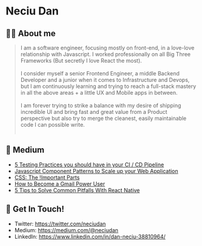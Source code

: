 # Neciu Dan

## 👨‍💻 About me

> I am a software engineer, focusing mostly on front-end, in a love-love relationship with Javascript. I worked professionally on all Big Three Frameworks (But secretly I love React the most). 
> <br/> <br/> I consider myself a senior Frontend Engineer, a middle Backend Developer and a junior when it comes to Infrastructure and Devops, but I am continuously learning and trying to reach a full-stack mastery in all the above areas + a little UX and Mobile apps in between. 
> <br/> <br/> I am forever trying to strike a balance with my desire of shipping incredible UI and bring fast and great value from a Product perspective but also try to merge the cleanest, easily maintainable code I can possible write. 
> <br/><br/>


## 📝 Medium 

<!-- BLOG-POST-LIST:START -->
- [5 Testing Practices you should have in your CI / CD Pipeline](https://medium.com/@neciudan/5-testing-practices-you-should-have-in-your-ci-cd-pipeline-399dcbdfed6a?source=rss-f60e2d2c3efb------2)
- [Javascript Component Patterns to Scale up your Web Application](https://betterprogramming.pub/javascript-component-patterns-to-scale-up-your-web-application-4903a2d9c735?source=rss-f60e2d2c3efb------2)
- [CSS: The !Important Parts](https://betterprogramming.pub/css-the-important-parts-75132f78116?source=rss-f60e2d2c3efb------2)
- [How to Become a Gmail Power User](https://medium.com/@neciudan/how-to-become-a-gmail-power-user-9a2686e343e5?source=rss-f60e2d2c3efb------2)
- [5 Tips to Solve Common Pitfalls With React Native](https://betterprogramming.pub/5-tips-to-solve-common-pitfalls-with-react-native-fcf66772b4b7?source=rss-f60e2d2c3efb------2)
<!-- BLOG-POST-LIST:END -->


## 📮 Get In Touch!
- Twitter: https://twitter.com/neciudan
- Medium: https://medium.com/@neciudan
- LinkedIn: https://www.linkedin.com/in/dan-neciu-38810964/
